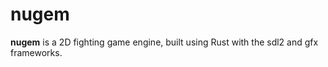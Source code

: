 # nugem

**nugem** is a 2D fighting game engine, built using Rust with the sdl2 and gfx frameworks.
